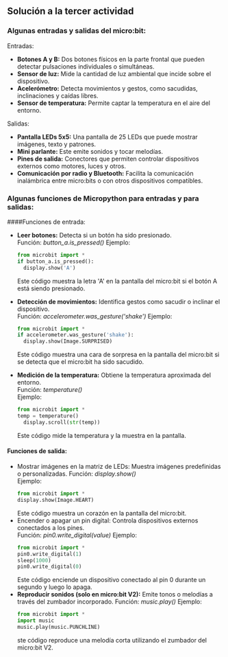## Solución a la tercer actividad
### Algunas entradas y salidas del micro:bit:
Entradas:
- **Botones A y B:** Dos botones físicos en la parte frontal que pueden detectar pulsaciones individuales o simultáneas.
- **Sensor de luz:** Mide la cantidad de luz ambiental que incide sobre el dispositivo.
- **Acelerómetro:** Detecta movimientos y gestos, como sacudidas, inclinaciones y caídas libres.
- **Sensor de temperatura:** Permite captar la temperatura en el aire del entorno.  

Salidas:
- **Pantalla LEDs 5x5:** Una pantalla de 25 LEDs que puede mostrar imágenes, texto y patrones.
- **Mini parlante:** Este emite sonidos y tocar melodías.
- **Pines de salida:** Conectores que permiten controlar dispositivos externos como motores, luces y otros.
- **Comunicación por radio y Bluetooth:** Facilita la comunicación inalámbrica entre micro:bits o con otros dispositivos compatibles.

### Algunas funciones de Micropython para entradas y para salidas:
####Funciones de entrada:  
- **Leer botones:** Detecta si un botón ha sido presionado.  
  Función: _button_a.is_pressed()_
  Ejemplo:
  ``` python
  from microbit import *
  if button_a.is_pressed():
    display.show('A')
  ```
  Este código muestra la letra 'A' en la pantalla del micro:bit si el botón A está siendo presionado.
  
- **Detección de movimientos:** Identifica gestos como sacudir o inclinar el dispositivo.  
  Función: _accelerometer.was_gesture('shake')_
  Ejemplo:
  ``` python
  from microbit import *
  if accelerometer.was_gesture('shake'):
    display.show(Image.SURPRISED)
  ```
  Este código muestra una cara de sorpresa en la pantalla del micro:bit si se detecta que el micro:bit ha sido sacudido.  

- **Medición de la temperatura:** Obtiene la temperatura aproximada del entorno.  
  Función: _temperature()_  
  Ejemplo:  
  ``` python
  from microbit import *
  temp = temperature()
    display.scroll(str(temp))
  ```
  Este código mide la temperatura y la muestra en la pantalla.  
  
#### Funciones de salida:  
- Mostrar imágenes en la matriz de LEDs: Muestra imágenes predefinidas o personalizadas.
  Función: _display.show()_  
  Ejemplo:  
  ``` python
  from microbit import *
  display.show(Image.HEART)
  ```
  Este código muestra un corazón en la pantalla del micro:bit.  
- Encender o apagar un pin digital: Controla dispositivos externos conectados a los pines.  
  Función: _pin0.write_digital(value)_
  Ejemplo:
  ``` python
  from microbit import *
  pin0.write_digital(1) 
  sleep(1000)           
  pin0.write_digital(0) 
  ```
  Este código enciende un dispositivo conectado al pin 0 durante un segundo y luego lo apaga.
- **Reproducir sonidos (solo en micro:bit V2):** Emite tonos o melodías a través del zumbador incorporado.
  Función: _music.play()_
  Ejemplo:
  ``` python
  from microbit import *
  import music
  music.play(music.PUNCHLINE)
  ```
  ste código reproduce una melodía corta utilizando el zumbador del micro:bit V2.

